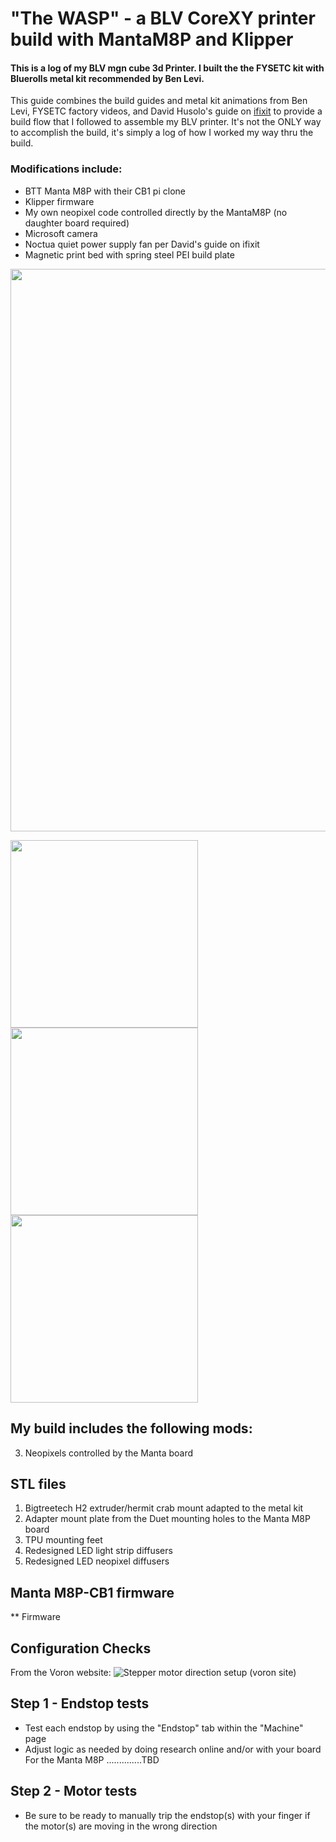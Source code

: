 # "The WASP" - a BLV CoreXY printer build with MantaM8P and Klipper

#### This is a log of my BLV mgn cube 3d Printer. I built the the FYSETC kit with Bluerolls metal kit recommended by Ben Levi. 


This guide combines the build guides and metal kit animations from Ben Levi, FYSETC factory videos, and David Husolo's guide on [ifixit](https://www.ifixit.com/Device/BLV_MGN_Cube) to provide a build flow that I followed to assemble my BLV printer. It's not the ONLY way to accomplish the build, it's simply a log of how I worked my way thru the build. 

### Modifications include:
- BTT Manta M8P with their CB1 pi clone
- Klipper firmware
- My own neopixel code controlled directly by the MantaM8P (no daughter board required)
- Microsoft camera 
- Noctua quiet power supply fan per David's guide on ifixit
- Magnetic print bed with spring steel PEI build plate

<img src="https://user-images.githubusercontent.com/120577343/209441926-59236815-ea76-452b-a6a8-aa57b83c054e.JPG" width="900">

<img src="https://user-images.githubusercontent.com/120577343/209441932-90802643-60bf-41d2-a4df-9d9dc0c372d4.JPG" width="300"><img src="https://user-images.githubusercontent.com/120577343/209441933-1b79081c-f190-4107-896e-d7802f7bdb4f.JPG" width="300"><img src="https://user-images.githubusercontent.com/120577343/209441936-9d2571a3-a9d0-4283-993a-68af19670be5.JPG" width="300">

## My build includes the following mods:

3. Neopixels controlled by the Manta board

## STL files
1. Bigtreetech H2 extruder/hermit crab mount adapted to the metal kit 
2. Adapter mount plate from the Duet mounting holes to the Manta M8P board
3. TPU mounting feet
4. Redesigned LED light strip diffusers
5. Redesigned LED neopixel diffusers

## Manta M8P-CB1 firmware
** Firmware


## Configuration Checks

From the Voron website:
![Stepper motor direction setup (voron site)](https://user-images.githubusercontent.com/120577343/209176872-27d13291-3cc7-49af-ba4d-3588370ecf00.png)

## Step 1 - Endstop tests
* Test each endstop by using the "Endstop" tab within the "Machine" page
* Adjust logic as needed by doing research online and/or with your board
    For the Manta M8P ..............TBD

## Step 2 - Motor tests
* Be sure to be ready to manually trip the endstop(s) with your finger if the motor(s) are moving in the wrong direction
